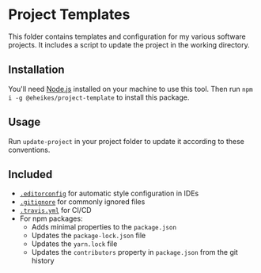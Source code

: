 # Project Templates

This folder contains templates and configuration for my various software projects. It includes a script to update the project in the working directory.

## Installation

You'll need [Node.js](https://nodejs.org/) installed on your machine to use this tool. Then run `npm i -g @eheikes/project-template` to install this package.

## Usage

Run `update-project` in your project folder to update it according to these conventions.

## Included

* [`.editorconfig`](templates/editorconfig) for automatic style configuration in IDEs
* [`.gitignore`](templates/gitignore) for commonly ignored files
* [`.travis.yml`](templates/travis.yml) for CI/CD
* For npm packages:
  * Adds minimal properties to the `package.json`
  * Updates the `package-lock.json` file
  * Updates the `yarn.lock` file
  * Updates the `contributors` property in `package.json` from the git history
